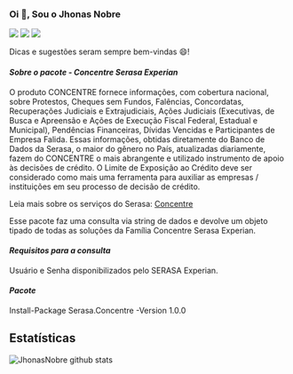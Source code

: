### Oi 👋, Sou o Jhonas Nobre

[![](https://img.shields.io/badge/-@jhonasboni-%231DA1F2?style=flat-square&logo=twitter&logoColor=ffffff)](https://twitter.com/jhonasboni)
[![](https://img.shields.io/badge/-@JhonasNobre-%23181717?style=flat-square&logo=github)](https://github.com/JhonasNobre)
[![](https://img.shields.io/badge/-Jhonas%20Nobre-blue?style=flat-square&logo=Linkedin&logoColor=white&link=https://www.linkedin.com/in/jonas-nobre-9990b3124/)](https://www.linkedin.com/in/jonas-nobre-9990b3124/)

Dicas e sugestões seram sempre bem-vindas 😄!

#### *Sobre o pacote - Concentre Serasa Experian*
O produto CONCENTRE fornece informações, com cobertura nacional, sobre Protestos, Cheques sem Fundos, Falências, Concordatas, Recuperações Judiciais e Extrajudiciais, Ações Judiciais (Executivas, de Busca e Apreensão e Ações de Execução Fiscal Federal, Estadual e Municipal), Pendências Financeiras, Dívidas Vencidas e Participantes de Empresa Falida. Essas informações, obtidas diretamente do Banco de Dados da Serasa, o maior do gênero no País, atualizadas diariamente, fazem do CONCENTRE o mais abrangente e utilizado instrumento de apoio às decisões de crédito.
O Limite de Exposição ao Crédito deve ser considerado como mais uma ferramenta para auxiliar as empresas / instituições em seu processo de decisão de crédito.

Leia mais sobre os serviços do Serasa:
[Concentre](https://www.serasaexperian.com.br/central-de-atendimento/solucoes-para-empresas/o-que-e-o-concentre/)

Esse pacote faz uma consulta via string de dados e devolve um objeto tipado de todas as soluções da Família Concentre Serasa Experian.

#### *Requisitos para a consulta*
Usuário e Senha disponibilizados pelo SERASA Experian.

#### *Pacote*
Install-Package Serasa.Concentre -Version 1.0.0

## Estatísticas

![JhonasNobre github stats](https://github-readme-stats.vercel.app/api?username=JhonasNobre&show_icons=true&theme=dracula)

